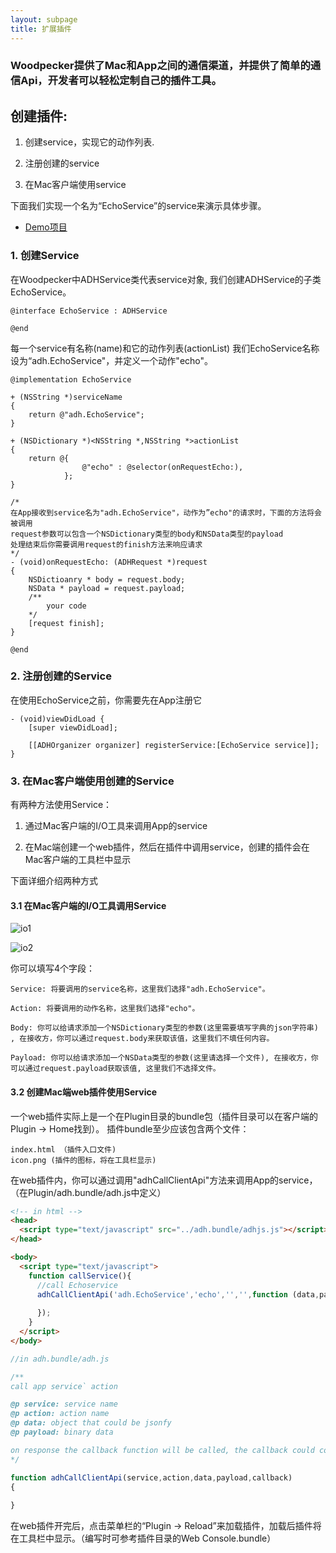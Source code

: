 ```yaml
---
layout: subpage
title: 扩展插件
---
```


### Woodpecker提供了Mac和App之间的通信渠道，并提供了简单的通信Api，开发者可以轻松定制自己的插件工具。




## 创建插件:

 1. 创建service，实现它的动作列表.

 2. 注册创建的service

 3. 在Mac客户端使用service



下面我们实现一个名为“EchoService”的service来演示具体步骤。


 - [Demo项目](https://github.com/github-xiaogang/woodpecker-demo)

### 1. 创建Service

在Woodpecker中ADHService类代表service对象, 我们创建ADHService的子类EchoService。

```
@interface EchoService : ADHService

@end

```

每一个service有名称(name)和它的动作列表(actionList)
我们EchoService名称设为“adh.EchoService"，并定义一个动作"echo"。

```
@implementation EchoService

+ (NSString *)serviceName
{
    return @"adh.EchoService";
}

+ (NSDictionary *)<NSString *,NSString *>actionList
{
    return @{
            	@"echo" : @selector(onRequestEcho:), 
            };
}

/*
在App接收到service名为"adh.EchoService"，动作为”echo"的请求时，下面的方法将会被调用
request参数可以包含一个NSDictionary类型的body和NSData类型的payload
处理结束后你需要调用request的finish方法来响应请求
*/
- (void)onRequestEcho: (ADHRequest *)request
{
    NSDictioanry * body = request.body;
    NSData * payload = request.payload;
    /**
        your code
    */
    [request finish];
}

@end
```

### 2. 注册创建的Service

在使用EchoService之前，你需要先在App注册它

```
- (void)viewDidLoad {
    [super viewDidLoad];

    [[ADHOrganizer organizer] registerService:[EchoService service]];
}
````

### 3. 在Mac客户端使用创建的Service

有两种方法使用Service：

 1. 通过Mac客户端的I/O工具来调用App的service

 2. 在Mac端创建一个web插件，然后在插件中调用service，创建的插件会在Mac客户端的工具栏中显示

下面详细介绍两种方式

#### 3.1 在Mac客户端的I/O工具调用Service

![io1](/assets/img/io1.png)

![io2](/assets/img/io2.png)

你可以填写4个字段：

	Service: 将要调用的service名称，这里我们选择"adh.EchoService"。
	
	Action: 将要调用的动作名称，这里我们选择"echo"。

	Body: 你可以给请求添加一个NSDictionary类型的参数(这里需要填写字典的json字符串) , 在接收方，你可以通过request.body来获取该值，这里我们不填任何内容。

	Payload: 你可以给请求添加一个NSData类型的参数(这里请选择一个文件), 在接收方，你可以通过request.payload获取该值, 这里我们不选择文件。


#### 3.2 创建Mac端web插件使用Service

一个web插件实际上是一个在Plugin目录的bundle包（插件目录可以在客户端的Plugin -> Home找到）。
插件bundle至少应该包含两个文件：

	index.html （插件入口文件)
	icon.png (插件的图标，将在工具栏显示)

在web插件内，你可以通过调用"adhCallClientApi"方法来调用App的service，（在Plugin/adh.bundle/adh.js中定义）

``` html
<!-- in html -->
<head>
  <script type="text/javascript" src="../adh.bundle/adhjs.js"></script>
</head>

<body>
  <script type="text/javascript">
    function callService(){
      //call Echoservice
      adhCallClientApi('adh.EchoService','echo','','',function (data,payload){
			
      });
    }
  </script>
</body>
```


``` javascript
//in adh.bundle/adh.js

/**
call app service` action

@p service: service name
@p action: action name
@p data: object that could be jsonfy
@p payload: binary data

on response the callback function will be called, the callback could contains a object and a payload depends on your service implentation
*/

function adhCallClientApi(service,action,data,payload,callback)
{
	
}

```
在web插件开完后，点击菜单栏的“Plugin -> Reload”来加载插件，加载后插件将在工具栏中显示。（编写时可参考插件目录的Web Console.bundle）


















